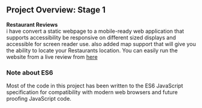 ## Project Overview: Stage 1

**Restaurant Reviews**  
i have convert a static webpage to a mobile-ready web application that supports accessibility be responsive on different sized displays and accessible for screen reader use.
also added map support that will give you the ability to locate your Restaurants location.
You can easily run the website from a live review from <a href="https://ahmedfarghal.github.io/Restaurant-Reviews-App/.">here</a> 


### Note about ES6
Most of the code in this project has been written to the ES6 JavaScript specification for compatibility with modern web browsers and future proofing JavaScript code.



